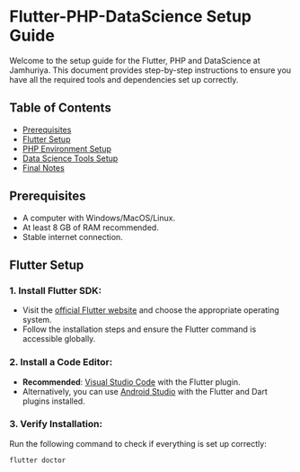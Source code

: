 # Flutter-PHP-DataScience Setup Guide

Welcome to the setup guide for the Flutter, PHP and DataScience at Jamhuriya. This document provides step-by-step instructions to ensure you have all the required tools and dependencies set up correctly.

## Table of Contents

- [Prerequisites](#prerequisites)
- [Flutter Setup](#flutter-setup)
- [PHP Environment Setup](#php-environment-setup)
- [Data Science Tools Setup](#data-science-tools-setup)
- [Final Notes](#final-notes)

## Prerequisites

- A computer with Windows/MacOS/Linux.
- At least 8 GB of RAM recommended.
- Stable internet connection.

## Flutter Setup

### 1. Install Flutter SDK:

- Visit the [official Flutter website](https://flutter.dev/docs/get-started/install) and choose the appropriate operating system.
- Follow the installation steps and ensure the Flutter command is accessible globally.

### 2. Install a Code Editor:

- **Recommended**: [Visual Studio Code](https://code.visualstudio.com/) with the Flutter plugin.
- Alternatively, you can use [Android Studio](https://developer.android.com/studio) with the Flutter and Dart plugins installed.

### 3. Verify Installation:

Run the following command to check if everything is set up correctly:

```bash
flutter doctor
